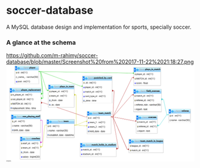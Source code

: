 # soccer-database
A MySQL database design and implementation for sports, specially soccer.

### A glance at the schema
https://github.com/m-rahimy/soccer-database/blob/master/Screenshot%20from%202017-11-22%2021:18:27.png
![Screenshot - a part of soccer database which shows the relations of team, match, player, and referee](https://github.com/m-rahimy/soccer-database/blob/master/Screenshot%20from%202017-11-22%2021:18:27.png)
